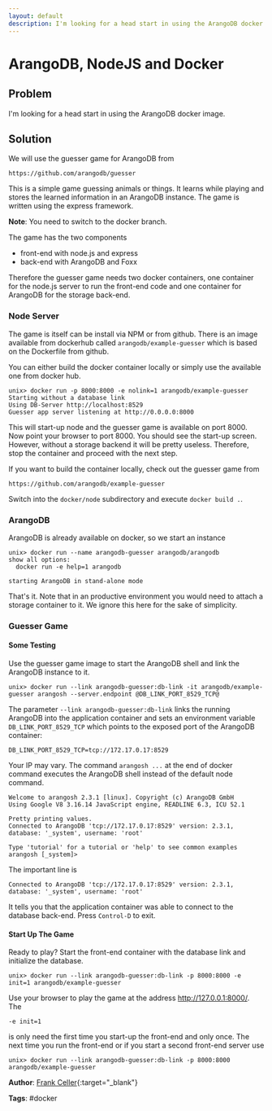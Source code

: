 ```yaml
---
layout: default
description: I'm looking for a head start in using the ArangoDB docker image
---
```

# ArangoDB, NodeJS and Docker

## Problem

I'm looking for a head start in using the ArangoDB docker image.

## Solution

We will use the guesser game for ArangoDB from

```
https://github.com/arangodb/guesser
```

This is a simple game guessing animals or things. It learns while playing
and stores the learned information in an ArangoDB instance. The game is written using the
express framework.

**Note**: You need to switch to the docker branch.

The game has the two components

* front-end with node.js and express
* back-end with ArangoDB and Foxx

Therefore the guesser game needs two docker containers, one container for the node.js
server to run the front-end code and one container for ArangoDB for the storage back-end.

### Node Server

The game is itself can be install via NPM or from github. There is an image available from
dockerhub called `arangodb/example-guesser` which is based on the Dockerfile
from github.

You can either build the docker container locally or simply use the available one from
docker hub.

```
unix> docker run -p 8000:8000 -e nolink=1 arangodb/example-guesser
Starting without a database link
Using DB-Server http://localhost:8529
Guesser app server listening at http://0.0.0.0:8000
```

This will start-up node and the guesser game is available on port 8000. Now point your
browser to port 8000. You should see the start-up screen. However, without a storage
backend it will be pretty useless. Therefore, stop the container and proceed with the next
step.

If you want to build the container locally, check out the guesser game from

```
https://github.com/arangodb/example-guesser
```

Switch into the `docker/node` subdirectory and execute `docker build .`.

### ArangoDB

ArangoDB is already available on docker, so we start an instance

```
unix> docker run --name arangodb-guesser arangodb/arangodb
show all options:
  docker run -e help=1 arangodb

starting ArangoDB in stand-alone mode
```

That's it. Note that in an productive environment you would need to attach a storage
container to it. We ignore this here for the sake of simplicity.

### Guesser Game


#### Some Testing

Use the guesser game image to start the ArangoDB shell and link the ArangoDB instance to
it.

```
unix> docker run --link arangodb-guesser:db-link -it arangodb/example-guesser arangosh --server.endpoint @DB_LINK_PORT_8529_TCP@
```

The parameter `--link arangodb-guesser:db-link` links the running ArangoDB into the
application container and sets an environment variable `DB_LINK_PORT_8529_TCP` which
points to the exposed port of the ArangoDB container:

```
DB_LINK_PORT_8529_TCP=tcp://172.17.0.17:8529
```

Your IP may vary. The command `arangosh ...` at the end of docker command executes the
ArangoDB shell instead of the default node command.

```
Welcome to arangosh 2.3.1 [linux]. Copyright (c) ArangoDB GmbH
Using Google V8 3.16.14 JavaScript engine, READLINE 6.3, ICU 52.1

Pretty printing values.
Connected to ArangoDB 'tcp://172.17.0.17:8529' version: 2.3.1, database: '_system', username: 'root'

Type 'tutorial' for a tutorial or 'help' to see common examples
arangosh [_system]> 
```

The important line is

```
Connected to ArangoDB 'tcp://172.17.0.17:8529' version: 2.3.1, database: '_system', username: 'root'
```

It tells you that the application container was able to connect to the database
back-end. Press `Control-D` to exit.

#### Start Up The Game

Ready to play? Start the front-end container with the database link and initialize the database.

```
unix> docker run --link arangodb-guesser:db-link -p 8000:8000 -e init=1 arangodb/example-guesser
```

Use your browser to play the game at the address http://127.0.0.1:8000/.
The

```
-e init=1
```

is only need the first time you start-up the front-end and only once. The next time you
run the front-end or if you start a second front-end server use

```
unix> docker run --link arangodb-guesser:db-link -p 8000:8000 arangodb/example-guesser
```


**Author**: [Frank Celler](https://github.com/fceller){:target="_blank"}

**Tags**: #docker
